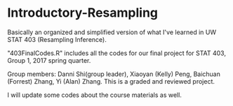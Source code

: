# Introductory-Resampling
Basically an organized and simplified version of what I've learned in UW STAT 403 (Resampling Inference).

"403FinalCodes.R" includes all the codes for our final project for STAT 403, Group 1, 2017 spring quarter.

Group members: Danni Shi(group leader), Xiaoyan (Kelly) Peng, Baichuan (Forrest) Zhang, Yi (Alan) Zhang.
This is a graded and reviewed project.

I will update some codes about the course materials as well. 
